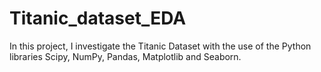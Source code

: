 # Titanic_dataset_EDA

In this project, I investigate the Titanic Dataset with the use of the Python libraries Scipy, NumPy, Pandas, Matplotlib and Seaborn.
